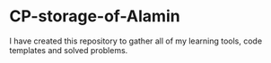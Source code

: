 # CP-storage-of-Alamin
I have created this repository to gather all of my learning tools, code templates and solved problems.
